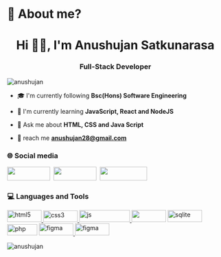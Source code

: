 <h1>🤔 About me?</h1>
<h1 align="center">Hi ✌🏽, I'm Anushujan Satkunarasa</h1>
<h3 align="center">Full-Stack Developer</h3>

<p align="left"> <img src="https://komarev.com/ghpvc/?username=anushujan&label=Profile%20views&color=0e75b6&style=flat" alt="anushujan" /> </p>

- 🎓 I'm currently following **Bsc(Hons) Software Engineering**

- 📖 I'm currently learning **JavaScript, React and NodeJS**

- 💬 Ask me about **HTML, CSS and Java Script**

- 📮 reach me **anushujan28@gmail.com**


<h3 align="left">🌐 Social media</h3>
<p align="left">
<a href="https://www.youtube.com/channel/UC_sndH7eiQFJcikNSQ0QMHA" target="blank"><img height="32" width="100" src="https://img.shields.io/badge/YouTube-FF0000?style=for-the-badge&logo=youtube&logoColor=white"/></a>&nbsp;
<a href="https://www.linkedin.com/in/anushujansatkunarasa/" target="blank"><img height="32" width="100" src="https://img.shields.io/badge/LinkedIn-0077B5?style=for-the-badge&logo=linkedin&logoColor=white"/></a>&nbsp;                                                                     
<a href="https://instagram.com/anushujansatkunarasa" target="blank"><img height="32" width="110" src="https://img.shields.io/badge/Instagram-E4405F?style=for-the-badge&logo=instagram&logoColor=white" /></a>
</p>

<h3 align="left">💻 Languages and Tools</h3>
<p align="left"> 
<a href="https://www.w3.org/html/" target="_blank" rel="noreferrer"> <img src="https://img.shields.io/badge/HTML5-E34F26?style=for-the-badge&logo=html5&logoColor=white" alt="html5"  width="80" height="28"/> </a> 
<a href="https://www.w3.org/Style/CSS/Overview.en.html" target="_blank" rel="noreferrer"><img src="https://img.shields.io/badge/CSS3-1572B6?style=for-the-badge&logo=css3&logoColor=white" alt="css3" width="80" height="27"/> </a>  
<a href="https://www.javascript.com" target="_blank" rel="noreferrer"><img src="https://img.shields.io/badge/javascript-%23323330.svg?style=for-the-badge&logo=javascript&logoColor=%23F7DF1E" alt="js" width="118" height="28"/> </a> 
<a href="https://react.dev" target="_blank" rel="noreferrer"><img img height="28" width="80" src="https://img.shields.io/badge/react-%2320232a.svg?style=for-the-badge&logo=react&logoColor=%2361DAFB alt="react"/></a> 
<a href="https://www.sqlite.org/" target="_blank" rel="noreferrer"> <img img width="80" height="28"  src="https://img.shields.io/badge/sqlite-%2307405e.svg?style=for-the-badge&logo=sqlite&logoColor=white" alt="sqlite"/> </a> 
<a href="https://www.php.net" target="_blank" rel="noreferrer"> <img src="https://img.shields.io/badge/PHP-777BB4?style=for-the-badge&logo=php&logoColor=white" alt="php" width="70" height="26"/></a>
<a href="https://www.figma.com/" target="_blank" rel="noreferrer"> <img src="https://img.shields.io/badge/figma-%23F24E1E.svg?style=for-the-badge&logo=figma&logoColor=white" alt="figma" width="80" height="28"/> </a> 
<a href="https://www.canva.com" target="_blank" rel="noreferrer"> <img src="https://img.shields.io/badge/Canva-%2300C4CC.svg?style=for-the-badge&logo=Canva&logoColor=white" alt="figma" width="80" height="28"/> </a> 
</p>

<p><img align="left" src="https://github-readme-stats.vercel.app/api/top-langs?username=anushujan&show_icons=true&locale=en&layout=compact" alt="anushujan" /></p>

